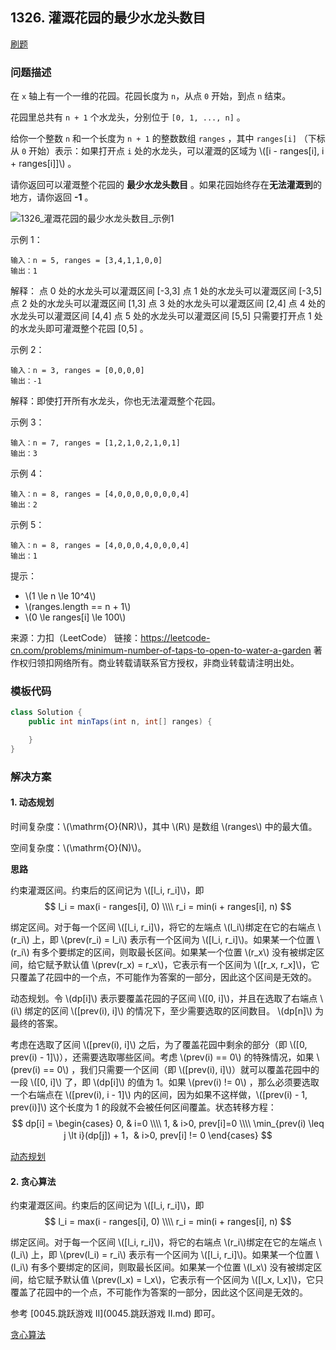 <script src="https://cdn.bootcss.com/mathjax/2.7.7/MathJax.js?config=TeX-AMS-MML_HTMLorMML"></script>

## 1326. 灌溉花园的最少水龙头数目

[刷题](qu1326/solu/Solution.java)

### 问题描述

在 `x` 轴上有一个一维的花园。花园长度为 `n`，从点 `0` 开始，到点 `n` 结束。

花园里总共有 `n + 1` 个水龙头，分别位于 `[0, 1, ..., n]` 。

给你一个整数 `n` 和一个长度为 `n + 1` 的整数数组 `ranges` ，其中 `ranges[i]` （下标从 `0` 开始）表示：如果打开点 `i` 处的水龙头，可以灌溉的区域为 \\\([i -  ranges[i], i + ranges[i]]\\) 。

请你返回可以灌溉整个花园的 **最少水龙头数目** 。如果花园始终存在**无法灌溉到**的地方，请你返回 **-1** 。

![1326_灌溉花园的最少水龙头数目_示例1](../../../../../../resources/leetcode/1326_灌溉花园的最少水龙头数目_示例1.png)

示例 1：

```
输入：n = 5, ranges = [3,4,1,1,0,0]
输出：1
```
解释：
点 0 处的水龙头可以灌溉区间 [-3,3]
点 1 处的水龙头可以灌溉区间 [-3,5]
点 2 处的水龙头可以灌溉区间 [1,3]
点 3 处的水龙头可以灌溉区间 [2,4]
点 4 处的水龙头可以灌溉区间 [4,4]
点 5 处的水龙头可以灌溉区间 [5,5]
只需要打开点 1 处的水龙头即可灌溉整个花园 [0,5] 。

示例 2：

```
输入：n = 3, ranges = [0,0,0,0]
输出：-1
```
解释：即使打开所有水龙头，你也无法灌溉整个花园。

示例 3：

```
输入：n = 7, ranges = [1,2,1,0,2,1,0,1]
输出：3
```

示例 4：

```
输入：n = 8, ranges = [4,0,0,0,0,0,0,0,4]
输出：2
```

示例 5：

```
输入：n = 8, ranges = [4,0,0,0,4,0,0,0,4]
输出：1
```

提示：

* \\(1 \le n \le 10^4\\)
* \\(ranges.length == n + 1\\)
* \\(0 \le ranges[i] \le 100\\)

来源：力扣（LeetCode）
链接：https://leetcode-cn.com/problems/minimum-number-of-taps-to-open-to-water-a-garden
著作权归领扣网络所有。商业转载请联系官方授权，非商业转载请注明出处。

### 模板代码

``` java
class Solution {
    public int minTaps(int n, int[] ranges) {

    }
}
```

### 解决方案

#### 1. 动态规划

时间复杂度：\\(\mathrm{O}(NR)\\)，其中 \\(R\\) 是数组 \\(ranges\\) 中的最大值。

空间复杂度：\\(\mathrm{O}(N)\\)。

**思路**

约束灌溉区间。约束后的区间记为 \\([l_i, r_i]\\)，即
$$
l_i = max(i - ranges[i], 0) \\\\
r_i = min(i + ranges[i], n)
$$

绑定区间。对于每一个区间 \\([l_i, r_i]\\)，将它的左端点 \\(l_i\\)绑定在它的右端点 \\(r_i\\) 上，即 \\(prev(r_i) = l_i\\) 表示有一个区间为 \\([l_i, r_i]\\)。如果某一个位置 \\(r_i\\) 有多个要绑定的区间，则取最长区间。如果某一个位置 \\(r_x\\) 没有被绑定区间，给它赋予默认值 \\(prev(r_x) = r_x\\)，它表示有一个区间为 \\([r_x, r_x]\\)，它只覆盖了花园中的一个点，不可能作为答案的一部分，因此这个区间是无效的。

动态规划。令 \\(dp[i]\\) 表示要覆盖花园的子区间 \\([0, i]\\)，并且在选取了右端点 \\(i\\) 绑定的区间 \\([prev(i), i]\\) 的情况下，至少需要选取的区间数目。 \\(dp[n]\\) 为最终的答案。

考虑在选取了区间 \\([prev(i), i]\\) 之后，为了覆盖花园中剩余的部分（即 \\([0, prev(i) - 1]\\)），还需要选取哪些区间。考虑 \\(prev(i) == 0\\) 的特殊情况，如果 \\(prev(i) == 0\\) ，我们只需要一个区间（即 \\([prev(i), i]\\)）就可以覆盖花园中的一段 \\([0, i]\\) 了，即 \\(dp[i]\\) 的值为 1。如果 \\(prev(i) != 0\\) ，那么必须要选取一个右端点在 \\([prev(i), i - 1]\\) 内的区间，因为如果不这样做，\\([prev(i) - 1, prev(i)]\\) 这个长度为 1 的段就不会被任何区间覆盖。状态转移方程：
$$
dp[i] = 
\begin{cases}
0, & i=0 \\\\
1, & i>0, prev[i]=0 \\\\
\min_{prev(i) \leq j \lt i}(dp[j]) + 1，& i>0, prev[i] != 0
\end{cases}
$$

[动态规划](qu1326/solu1/Solution.java)


#### 2. 贪心算法

约束灌溉区间。约束后的区间记为 \\([l_i, r_i]\\)，即
$$
l_i = max(i - ranges[i], 0) \\\\
r_i = min(i + ranges[i], n)
$$

绑定区间。对于每一个区间 \\([l_i, r_i]\\)，将它的右端点 \\(r_i\\)绑定在它的左端点 \\(l_i\\) 上，即 \\(prev(l_i) = r_i\\) 表示有一个区间为 \\([l_i, r_i]\\)。如果某一个位置 \\(l_i\\) 有多个要绑定的区间，则取最长区间。如果某一个位置 \\(l_x\\) 没有被绑定区间，给它赋予默认值 \\(prev(l_x) = l_x\\)，它表示有一个区间为 \\([l_x, l_x]\\)，它只覆盖了花园中的一个点，不可能作为答案的一部分，因此这个区间是无效的。

参考 [0045.跳跃游戏 II](0045.跳跃游戏 II.md) 即可。

[贪心算法](qu1326/solu2/Solution.java)
